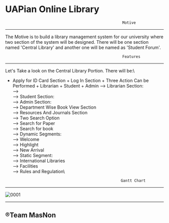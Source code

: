 # UAPian Online Library 

                                                        Motive
__________________________________________________________________________________________________________________________________
The Motive is to build a library management system for our university where two section of the system will be designed. There will be one section named 'Central Library' and another one will be named as 'Student Forum'.

                                                        Features
 _________________________________________________________________________________________________________________________________
Let's Take a look on the Central Library Portion. There will be:\

  + Apply for ID Card Section
          + Log In Section
                + Three Action Can be Performed
                      + Librarian
                      + Student
                      + Admin
                            --> Librarian Section:\
                                  --> \
                            --> Student Section:\
                            --> Admin Section:\
      --> Department Wise Book View Section\
      --> Resources And Journals Section\
      --> Two Search Option\
                --> Search for Paper\
                --> Search for book\
      --> Dynamic Segments:\
                --> Welcome\
                --> Highlight\
                --> New Arrival\
      --> Static Segment:\
                --> International Libraries\
                --> Facilities\
                --> Rules and Regulation\
                                                       
                                                        Gantt Chart                                      
___________________________________________________________________________________________________________________________________
![0001](https://user-images.githubusercontent.com/30217066/57728595-1df17680-76b6-11e9-85d4-d32966a9b15c.jpg)



___________________________________________________________________________________________________________________________________
## ®Team MasNon
